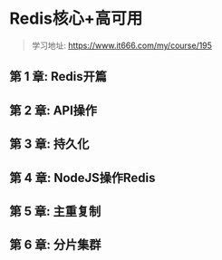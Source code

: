 # Redis核心+高可用

> 学习地址: https://www.it666.com/my/course/195

## 第 1 章: Redis开篇

## 第 2 章: API操作

## 第 3 章: 持久化

## 第 4 章: NodeJS操作Redis

## 第 5 章: 主重复制

## 第 6 章: 分片集群